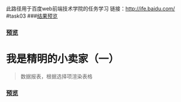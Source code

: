此路径用于百度web前端技术学院的任务学习
链接：http://ife.baidu.com/
#task03
###[结果预览](https://github.com/newcodero/learning-journey/blob/master/webLearning/baiduWebLearning/task03/project_train_1.html)
### [预览](https://gesangs.github.io/IFE/js/31-33/)
# 我是精明的小卖家（一）

> 数据报表，根据选择项渲染表格

### [预览](https://gesangs.github.io/IFE/js/31-33/)

